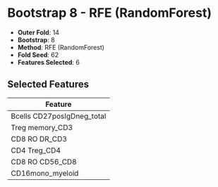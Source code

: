 # Bootstrap 8 - RFE (RandomForest)

- **Outer Fold**: 14
- **Bootstrap**: 8
- **Method**: RFE (RandomForest)
- **Fold Seed**: 62
- **Features Selected**: 6

## Selected Features

| Feature |
|---------|
| Bcells CD27posIgDneg_total |
| Treg memory_CD3 |
| CD8 RO DR_CD3 |
| CD4 Treg_CD4 |
| CD8 RO CD56_CD8 |
| CD16mono_myeloid |
